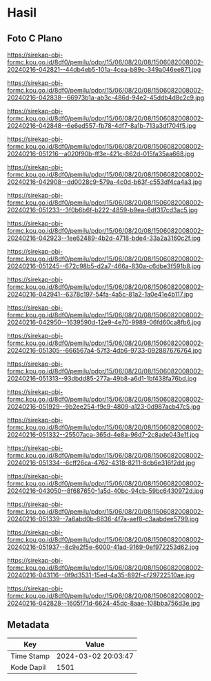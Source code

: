 # Hasil

## Foto C Plano

https://sirekap-obj-formc.kpu.go.id/8df0/pemilu/pdpr/15/06/08/20/08/1506082008002-20240216-042821--44db4eb5-101a-4cea-b89c-349a046ee871.jpg

https://sirekap-obj-formc.kpu.go.id/8df0/pemilu/pdpr/15/06/08/20/08/1506082008002-20240216-042838--66973b1a-ab3c-486d-94e2-45ddb4d8c2c9.jpg

https://sirekap-obj-formc.kpu.go.id/8df0/pemilu/pdpr/15/06/08/20/08/1506082008002-20240216-042848--6e6ed557-fb78-4df7-8a1b-713a3df704f5.jpg

https://sirekap-obj-formc.kpu.go.id/8df0/pemilu/pdpr/15/06/08/20/08/1506082008002-20240216-051216--a020f90b-ff3e-421c-862d-015fa35aa668.jpg

https://sirekap-obj-formc.kpu.go.id/8df0/pemilu/pdpr/15/06/08/20/08/1506082008002-20240216-042908--dd0028c9-579a-4c0d-b63f-c553df4ca4a3.jpg

https://sirekap-obj-formc.kpu.go.id/8df0/pemilu/pdpr/15/06/08/20/08/1506082008002-20240216-051233--3f0b6b6f-b222-4859-b9ea-6df317cd3ac5.jpg

https://sirekap-obj-formc.kpu.go.id/8df0/pemilu/pdpr/15/06/08/20/08/1506082008002-20240216-042923--1ee62489-4b2d-4718-bde4-33a2a3160c2f.jpg

https://sirekap-obj-formc.kpu.go.id/8df0/pemilu/pdpr/15/06/08/20/08/1506082008002-20240216-051245--672c98b5-d2a7-466a-830a-c6dbe3f591b8.jpg

https://sirekap-obj-formc.kpu.go.id/8df0/pemilu/pdpr/15/06/08/20/08/1506082008002-20240216-042941--6378c197-54fa-4a5c-81a2-1a0e41e4b117.jpg

https://sirekap-obj-formc.kpu.go.id/8df0/pemilu/pdpr/15/06/08/20/08/1506082008002-20240216-042950--1639590d-12e9-4e70-9989-06fd60ca8fb6.jpg

https://sirekap-obj-formc.kpu.go.id/8df0/pemilu/pdpr/15/06/08/20/08/1506082008002-20240216-051305--666567a4-57f3-4db6-9733-092887676764.jpg

https://sirekap-obj-formc.kpu.go.id/8df0/pemilu/pdpr/15/06/08/20/08/1506082008002-20240216-051313--93dbdd85-277a-49b8-a6d1-1bf438fa76bd.jpg

https://sirekap-obj-formc.kpu.go.id/8df0/pemilu/pdpr/15/06/08/20/08/1506082008002-20240216-051929--9b2ee254-f9c9-4809-a123-0d987acb47c5.jpg

https://sirekap-obj-formc.kpu.go.id/8df0/pemilu/pdpr/15/06/08/20/08/1506082008002-20240216-051332--25507aca-365d-4e8a-96d7-2c8ade043e1f.jpg

https://sirekap-obj-formc.kpu.go.id/8df0/pemilu/pdpr/15/06/08/20/08/1506082008002-20240216-051334--6cff26ca-4762-4318-8211-8cb6e316f2dd.jpg

https://sirekap-obj-formc.kpu.go.id/8df0/pemilu/pdpr/15/06/08/20/08/1506082008002-20240216-043050--8f687650-1a5d-40bc-94cb-59bc6430972d.jpg

https://sirekap-obj-formc.kpu.go.id/8df0/pemilu/pdpr/15/06/08/20/08/1506082008002-20240216-051339--7a6abd0b-6836-4f7a-aef8-c3aabdee5799.jpg

https://sirekap-obj-formc.kpu.go.id/8df0/pemilu/pdpr/15/06/08/20/08/1506082008002-20240216-051937--8c9e2f5e-6000-41ad-9169-0ef972253d62.jpg

https://sirekap-obj-formc.kpu.go.id/8df0/pemilu/pdpr/15/06/08/20/08/1506082008002-20240216-043116--0f9d3531-15ed-4a35-892f-cf29722510ae.jpg

https://sirekap-obj-formc.kpu.go.id/8df0/pemilu/pdpr/15/06/08/20/08/1506082008002-20240216-042828--1605f71d-6624-45dc-8aae-108bba756d3e.jpg


## Metadata

| Key        | Value               |
| ---------- | ------------------- |
| Time Stamp | 2024-03-02 20:03:47 |
| Kode Dapil | 1501                |



